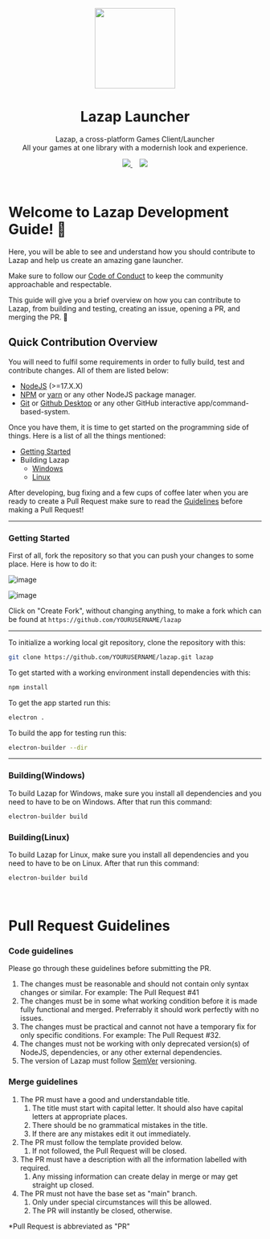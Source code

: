 <p align="center">
<a href="#" target="_blank"><img src="https://media.discordapp.net/attachments/910422768045133869/914878042508251156/icon.png" width="160px" height="auto"/></a>
</p>

<h1 align="center">
  Lazap Launcher
</h1>

<p align="center">
  Lazap, a cross-platform Games Client/Launcher <br>
  All your games at one library with a modernish look and experience.
</p>

<p align="center">
  <a href="https://github.com/Lazap-Development/lazap/releases">
     <img src="https://img.shields.io/github/downloads/Lazap-Development/lazap/total.svg?style=for-the-badge&color=ffffff&logo=windows" />
  </a>⠀
  <a href="https://dashcruft.com/discord">
      <img src="https://img.shields.io/discord/836790685784211486?logo=discord&label=Discord&style=for-the-badge&color=228B22">
  </a>
 </p>

<br>

# Welcome to Lazap Development Guide! 🎉

Here, you will be able to see and understand how you should contribute to Lazap and help us create an amazing gane launcher.

Make sure to follow our [Code of Conduct](https://github.com/Lazap-Development/lazap/blob/main/.github/CODE_OF_CONDUCT.md) to keep the community approachable and respectable.

This guide will give you a brief overview on how you can contribute to Lazap, from building and testing, creating an issue, opening a PR, and merging the PR. 🎊


## Quick Contribution Overview

You will need to fulfil some requirements in order to fully build, test and contribute changes. All of them are listed below:

* [NodeJS](https://nodejs.org) (>=17.X.X)
* [NPM](https://npmjs.com) or [yarn](https://yarnpkg.com) or any other NodeJS package manager.
* [Git](https://git-scm.com) or [Github Desktop](https://desktop.github.com) or any other GitHub interactive app/command-based-system.

Once you have them, it is time to get started on the programming side of things. Here is a list of all the things mentioned:
* [Getting Started](#getting-started)
* Building Lazap
	* [Windows](#building-windows)
	* [Linux](#building-linux)

After developing, bug fixing and a few cups of coffee later when you are ready to create a Pull Request make sure to read the [Guidelines](#pr-guidelines) before making a Pull Request!
<!-- Add images here later -->

- - - -

### Getting Started<a name="getting-started">

First of all, fork the repository so that you can push your changes to some place. Here is how to do it:

![image](https://user-images.githubusercontent.com/77503777/179051993-d397984c-0734-4563-ba51-1f936585ca84.png)

![image](https://user-images.githubusercontent.com/77503777/179053134-451dd11c-f774-44d4-b2fd-4f122eb8966f.png)

Click on "Create Fork", without changing anything, to make a fork which can be found at `https://github.com/YOURUSERNAME/lazap`

- - - -

To initialize a working local git repository, clone the repository with this:
```bash
git clone https://github.com/YOURUSERNAME/lazap.git lazap
```
To get started with a working environment install dependencies with this:
```bash
npm install
```
To get the app started run this:
```bash
electron .
```
To build the app for testing run this:
```bash
electron-builder --dir
```
- - - -

### Building(Windows)<a name="building-windows">

To build Lazap for Windows, make sure you install all dependencies and you need to have to be on Windows. After that run this command:
```bash
electron-builder build
```

### Building(Linux)<a name="building-linux">

To build Lazap for Linux, make sure you install all dependencies and you need to have to be on Linux. After that run this command:
```bash
electron-builder build
```

<br>

# Pull Request Guidelines<a name="pr-guidelines">

### Code guidelines

Please go through these guidelines before submitting the PR.
1. The changes must be reasonable and should not contain only syntax changes or similar. For example: The Pull Request #41
2. The changes must be in some what working condition before it is made fully functional and merged. Preferrably it should work perfectly with no issues.
3. The changes must be practical and cannot not have a temporary fix for only specific conditions. For example: The Pull Request #32.
4. The changes must not be working with only deprecated version(s) of NodeJS, dependencies, or any other external dependencies.
5. The version of Lazap must follow [SemVer](https://semver.org) versioning.

### Merge guidelines
1. The PR must have a good and understandable title.
	1. The title must start with capital letter. It should also have capital letters at appropriate places.
	2. There should be no grammatical mistakes in the title.
	3. If there are any mistakes edit it out immediately.
2. The PR must follow the template provided below.
	1. If not followed, the Pull Request will be closed.
3. The PR must have a description with all the information labelled with required.
	1. Any missing information can create delay in merge or may get straight up closed.
4. The PR must not have the base set as "main" branch.
	1. Only under special circumstances will this be allowed.
	2. The PR will instantly be closed, otherwise.

*Pull Request is abbreviated as "PR"